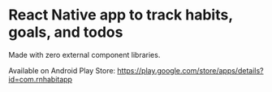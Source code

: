 # React Native app to track habits, goals, and todos

Made with zero external component libraries.

Available on Android Play Store: https://play.google.com/store/apps/details?id=com.rnhabitapp
